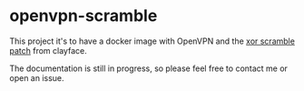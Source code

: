 # openvpn-scramble
This project it's to have a docker image with OpenVPN and the [xor scramble patch](https://github.com/clayface/openvpn_xorpatch) from clayface.

The documentation is still in progress, so please feel free to contact me or open an issue.